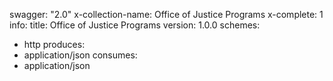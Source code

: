 swagger: "2.0"
x-collection-name: Office of Justice Programs
x-complete: 1
info:
  title: Office of Justice Programs
  version: 1.0.0
schemes:
- http
produces:
- application/json
consumes:
- application/json